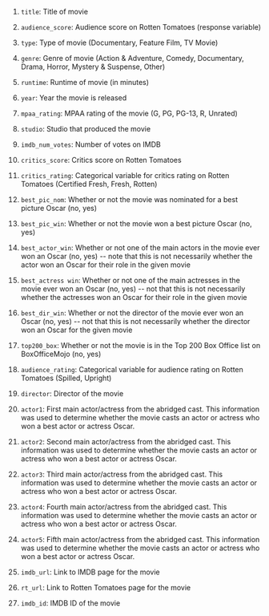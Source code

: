 1. `title`: Title of movie

1. `audience_score`: Audience score on Rotten Tomatoes (response variable)

1. `type`: Type of movie (Documentary, Feature Film, TV Movie)

1. `genre`: Genre of movie (Action & Adventure, Comedy, Documentary, Drama, 
Horror, Mystery & Suspense, Other)

1. `runtime`: Runtime of movie (in minutes)

1. `year`: Year the movie is released

1. `mpaa_rating`: MPAA rating of the movie (G, PG, PG-13, R, Unrated)

1. `studio`: Studio that produced the movie

1. `imdb_num_votes`: Number of votes on IMDB

1. `critics_score`: Critics score on Rotten Tomatoes

1. `critics_rating`: Categorical variable for critics rating on Rotten 
Tomatoes (Certified Fresh, Fresh, Rotten)

1. `best_pic_nom`: Whether or not the movie was nominated for a best 
picture Oscar (no, yes)

1. `best_pic_win`: Whether or not the movie won a best picture Oscar 
(no, yes)

1. `best_actor_win`: Whether or not one of the main actors in the movie 
ever won an Oscar (no, yes) -- note that this is not necessarily whether the 
actor won an Oscar for their role in the given movie

1. `best_actress win`: Whether or not one of the main actresses in the movie 
ever won an Oscar (no, yes) -- not that this is not necessarily whether the 
actresses won an Oscar for their role in the given movie

1. `best_dir_win`: Whether or not the director of the movie ever won an Oscar 
(no, yes) -- not that this is not necessarily whether the director won an Oscar 
for the given movie

1. `top200_box`: Whether or not the movie is in the Top 200 Box Office list 
on BoxOfficeMojo (no, yes)

1. `audience_rating`: Categorical variable for audience rating on Rotten 
Tomatoes (Spilled, Upright)

1. `director`: Director of the movie

1. `actor1`: First main actor/actress from the abridged cast. This information 
was used to determine whether the movie casts an actor or actress who won a best 
actor or actress Oscar.

1. `actor2`: Second main actor/actress from the abridged cast. This information 
was used to determine whether the movie casts an actor or actress who won a best 
actor or actress Oscar.

1. `actor3`: Third main actor/actress from the abridged cast. This information 
was used to determine whether the movie casts an actor or actress who won a best 
actor or actress Oscar.

1. `actor4`: Fourth main actor/actress from the abridged cast. This information 
was used to determine whether the movie casts an actor or actress who won a best 
actor or actress Oscar.

1. `actor5`: Fifth main actor/actress from the abridged cast. This information 
was used to determine whether the movie casts an actor or actress who won a best 
actor or actress Oscar.

1. `imdb_url`: Link to IMDB page for the movie

1. `rt_url`: Link to Rotten Tomatoes page for the movie

1. `imdb_id`: IMDB ID of the movie